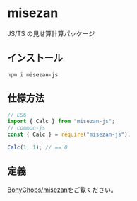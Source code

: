 # misezan

JS/TS の見せ算計算パッケージ

## インストール

```
npm i misezan-js
```

## 仕様方法

```typescript
// ES6
import { Calc } from "misezan-js";
// common-js
const { Calc } = require("misezan-js");

Calc(1, 1); // == 0
```

## 定義

[BonyChops/misezan](https://github.com/BonyChops/misezan)をご覧ください。
